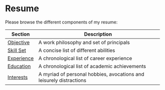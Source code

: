 Resume
======

Please browse the different components of my resume:

Section                       | Description
----------------------------- | -----------
[Objective](./objective.md)   | A work philosophy and set of principals
[Skill Set](./skillset.md)    | A concise list of different abilities
[Experience](./experience.md) | A chronological list of career experience
[Education](./education.md)   | A chronological list of academic achievements
[Interests](./interests.md)   | A myriad of personal hobbies, avocations and leisurely distractions
